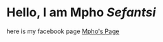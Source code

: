 # Hello, I am Mpho _Sefantsi_
here is my facebook page [Mpho's Page](https://github.com/MphoSefantsii/myprofile/edit/main/README.md)
